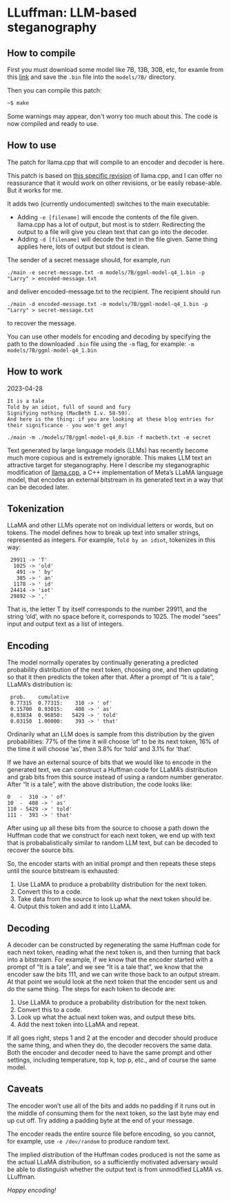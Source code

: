 # LLuffman: LLM-based steganography

## How to compile
First you must download some model like 7B, 13B, 30B, etc, for examle from this [link](https://huggingface.co/ocrickard/LLaMa-7B-ggml-4bit-updated/tree/665b01ed0e5b73bb889f75c6060efb63164df354) and save the `.bin` file into the `models/7B/` directory.

Then you can compile this patch:
```bash
~$ make
```
Some warnings may appear, don't worry too much about this.
The code is now compiled and ready to use.

## How to use

The patch for llama.cpp that will compile to an encoder and decoder is here.

This patch is based on [this specific revision](https://github.com/ggerganov/llama.cpp/commit/53dbba769537e894ead5c6913ab2fd3a4658b738) of llama.cpp, and I can offer no reassurance that it would work on other revisions, or be easily rebase-able. But it works for me.

It adds two (currently undocumented) switches to the main executable:

* Adding `-e [filename]` will encode the contents of the file given. llama.cpp has a lot of output, but most is to stderr. Redirecting the output to a file will give you clean text that can go into the decoder.
* Adding `-d [filename]` will decode the text in the file given. Same thing applies here, lots of output but stdout is clean.

The sender of a secret message should, for example, run

```
./main -e secret-message.txt -m models/7B/ggml-model-q4_1.bin -p "Larry" > encoded-message.txt
```
and deliver encoded-message.txt to the recipient. The recipient should run
```
./main -d encoded-message.txt -m models/7B/ggml-model-q4_1.bin -p "Larry" > secret-message.txt
```
to recover the message.

You can use other models for encoding and decoding by specifying the path to the downloaded `.bin` file using the `-m` flag, for example: `-m models/7B/ggml-model-q4_1.bin`

## How to work
2023-04-28

```
It is a tale
Told by an idiot, full of sound and fury
Signifying nothing (MacBeth I.v. 58-59).
And here is the thing: if you are looking at these blog entries for their significance - you won't get any!
```

```
./main -m ./models/7B/ggml-model-q4_0.bin -f macbeth.txt -e secret
```

Text generated by large language models (LLMs) has recently become much more copious and is extremely ignorable. This makes LLM text an attractive target for steganography. Here I describe my steganographic modification of [llama.cpp](https://github.com/ggerganov/llama.cpp), a C++ implementation of Meta’s LLaMA language model, that encodes an external bitstream in its generated text in a way that can be decoded later.

## Tokenization

LLaMA and other LLMs operate not on individual letters or words, but on tokens. The model defines how to break up text into smaller strings, represented as integers. For example, `Told by an idiot`, tokenizes in this way:

```
 29911 -> 'T'
  1025 -> 'old'
   491 -> ' by'
   385 -> ' an'
  1178 -> ' id'
 24414 -> 'iot'
 29892 -> ','
 ```

That is, the letter T by itself corresponds to the number 29911, and the string ‘old’, with no space before it, corresponds to 1025. The model “sees” input and output text as a list of integers.

## Encoding

The model normally operates by continually generating a predicted probability distribution of the next token, choosing one, and then updating so that it then predicts the token after that. After a prompt of “It is a tale”, LLaMA’s distribution is:

```
 prob.    cumulative
 0.77315  0.77315:    310 -> ' of'
 0.15700  0.93015:    408 -> ' as'
 0.03834  0.96850:   5429 -> ' told'
 0.03150  1.00000:    393 -> ' that'
```

Ordinarily what an LLM does is sample from this distribution by the given probabilities: 77% of the time it will choose ‘of’ to be its next token, 16% of the time it will choose ‘as’, then 3.8% for ‘told’ and 3.1% for ‘that’.

If we have an external source of bits that we would like to encode in the generated text, we can construct a Huffman code for LLaMA’s distribution and grab bits from this source instead of using a random number generator. After “It is a tale”, with the above distribution, the code looks like:

```
0   -  310 -> ' of'
10  -  408 -> ' as'
110 - 5429 -> ' told'
111 -  393 -> ' that'
```

After using up all these bits from the source to choose a path down the Huffman code that we construct for each next token, we end up with text that is probabalistically similar to random LLM text, but can be decoded to recover the source bits.

So, the encoder starts with an initial prompt and then repeats these steps until the source bitstream is exhausted:

1. Use LLaMA to produce a probability distribution for the next token.
2. Convert this to a code.
3. Take data from the source to look up what the next token should be.
4. Output this token and add it into LLaMA.

## Decoding

A decoder can be constructed by regenerating the same Huffman code for each next token, reading what the next token is, and then turning that back into a bitstream. For example, if we know that the encoder started with a prompt of “It is a tale”, and we see “It is a tale that”, we know that the encoder saw the bits 111, and we can write those back to an output stream. At that point we would look at the next token that the encoder sent us and do the same thing. The steps for each token to decode are:

1. Use LLaMA to produce a probability distribution for the next token.
2. Convert this to a code.
3. Look up what the actual next token was, and output these bits.
4. Add the next token into LLaMA and repeat.

If all goes right, steps 1 and 2 at the encoder and decoder should produce the same thing, and when they do, the decoder recovers the same data. Both the encoder and decoder need to have the same prompt and other settings, including temperature, top k, top p, etc., and of course the same model.

## Caveats

The encoder won’t use all of the bits and adds no padding if it runs out in the middle of consuming them for the next token, so the last byte may end up cut off. Try adding a padding byte at the end of your message.

The encoder reads the entire source file before encoding, so you cannot, for example, use `-e /dev/random` to produce random text.

The implied distribution of the Huffman codes produced is not the same as the actual LLaMA distribution, so a sufficiently motivated adversary would be able to distinguish whether the output text is from unmodified LLaMA vs. LLuffman.

*Happy encoding!*
